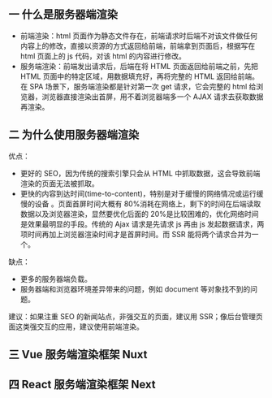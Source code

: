## 一 什么是服务器端渲染

- 前端渲染：html 页面作为静态文件存在，前端请求时后端不对该文件做任何内容上的修改，直接以资源的方式返回给前端，前端拿到页面后，根据写在 html 页面上的 js 代码，对该 html 的内容进行修改。
- 服务端渲染：前端发出请求后，后端在将 HTML 页面返回给前端之前，先把 HTML 页面中的特定区域，用数据填充好，再将完整的 HTML 返回给前端。在 SPA 场景下，服务端渲染都是针对第一次 get 请求，它会完整的 html 给浏览器，浏览器直接渲染出首屏，用不着浏览器端多一个 AJAX 请求去获取数据再渲染。

## 二 为什么使用服务器端渲染

优点：

- 更好的 SEO，因为传统的搜索引擎只会从 HTML 中抓取数据，这会导致前端渲染的页面无法被抓取。
- 更快的内容到达时间(time-to-content)，特别是对于缓慢的网络情况或运行缓慢的设备 。页面首屏时间大概有 80%消耗在网络上，剩下的时间在后端读取数据以及浏览器渲染，显然要优化后面的 20%是比较困难的，优化网络时间是效果最明显的手段。传统的 Ajax 请求是先请求 js 再由 js 发起数据请求，两项时间再加上浏览器渲染时间才是首屏时间。而 SSR 能将两个请求合并为一个。

缺点：

- 更多的服务器端负载。
- 服务器端和浏览器环境差异带来的问题，例如 document 等对象找不到的问题。

建议：如果注重 SEO 的新闻站点，非强交互的页面，建议用 SSR；像后台管理页面这类强交互的应用，建议使用前端渲染。

## 三 Vue 服务端渲染框架 Nuxt

## 四 React 服务端渲染框架 Next
